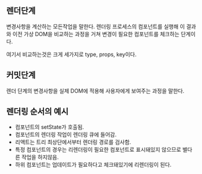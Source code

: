 ## 렌더단계
변경사항을 계산하는 모든작업을 말한다. 렌더링 프로세스의 컴포넌트를 실행해 이 결과와 이전 가상 DOM을 비교하는 과정을 거쳐 변경이 필요한 컴포넌트를 체크하는 단계이다.

여기서 비교하는것은 크게 세가지로 type, props, key이다.

## 커밋단계
렌더 단계의 변경사항을 실제 DOM에 적용해 사용자에게 보여주는 과정을 말한다.

## 렌더링 순서의 예시
- 컴포넌트의 setState가 호출됨.
- 컴포넌트의 렌더링 작업이 렌더링 큐에 들어감.
- 리액트는 트리 최상단에서부터 렌더링 경로를 검사함.
- 특정 컴포넌트의 경우는 리렌더링이 필요한 컴포넌트로 표시돼있지 않으므로 별다른 작업을 하지않음.
- 하위 컴포넌트는 업데이트가 필요하다고 체크돼있기에 리렌더링이 된다.